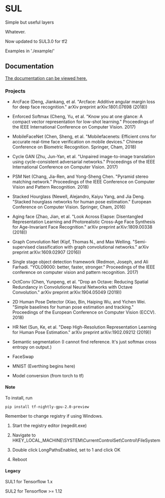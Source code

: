 # SUL

Simple but useful layers

Whatever.

Now updated to SUL3.0 for tf2

Examples in './example/'

## Documentation

[The documentation can be viewed here.](https://sul.readthedocs.io/en/latest/)

### Projects

- ArcFace (Deng, Jiankang, et al. "Arcface: Additive angular margin loss for deep face recognition." arXiv preprint arXiv:1801.07698 (2018))

- Enforced Softmax (Cheng, Yu, et al. "Know you at one glance: A compact vector representation for low-shot learning." Proceedings of the IEEE International Conference on Computer Vision. 2017)

- MobileFaceNet (Chen, Sheng, et al. "Mobilefacenets: Efficient cnns for accurate real-time face verification on mobile devices." Chinese Conference on Biometric Recognition. Springer, Cham, 2018)

- Cycle GAN (Zhu, Jun-Yan, et al. "Unpaired image-to-image translation using cycle-consistent adversarial networks." Proceedings of the IEEE International Conference on Computer Vision. 2017)

- PSM Net (Chang, Jia-Ren, and Yong-Sheng Chen. "Pyramid stereo matching network." Proceedings of the IEEE Conference on Computer Vision and Pattern Recognition. 2018)

- Stacked Hourglass (Newell, Alejandro, Kaiyu Yang, and Jia Deng. "Stacked hourglass networks for human pose estimation." European Conference on Computer Vision. Springer, Cham, 2016)

- Aging face (Zhao, Jian, et al. "Look Across Elapse: Disentangled Representation Learning and Photorealistic Cross-Age Face Synthesis for Age-Invariant Face Recognition." arXiv preprint arXiv:1809.00338 (2018))

- Graph Convolution Net (Kipf, Thomas N., and Max Welling. "Semi-supervised classification with graph convolutional networks." arXiv preprint arXiv:1609.02907 (2016))

- Single stage object detection framework (Redmon, Joseph, and Ali Farhadi. "YOLO9000: better, faster, stronger." Proceedings of the IEEE conference on computer vision and pattern recognition. 2017)

- OctConv (Chen, Yunpeng, et al. "Drop an Octave: Reducing Spatial Redundancy in Convolutional Neural Networks with Octave Convolution." arXiv preprint arXiv:1904.05049 (2019))

- 2D Human Pose Detector (Xiao, Bin, Haiping Wu, and Yichen Wei. "Simple baselines for human pose estimation and tracking." Proceedings of the European Conference on Computer Vision (ECCV). 2018)

- HR Net (Sun, Ke, et al. "Deep High-Resolution Representation Learning for Human Pose Estimation." arXiv preprint arXiv:1902.09212 (2019))

- Semantic segmentation (I cannot find reference. It's just softmax cross entropy on output.)

- FaceSwap

- MNIST (Everthing begins here)

- Model conversion (from torch to tf)


#### Note

To install, run
```
pip install tf-nightly-gpu-2.0-preview
```

Remember to change registry if using Windows.

1. Start the registry editor (regedit.exe)

2. Navigate to HKEY_LOCAL_MACHINE\SYSTEM\CurrentControlSet\Control\FileSystem

3. Double click LongPathsEnabled, set to 1 and click OK

4. Reboot

#### Legacy 

SUL1 for Tensorflow 1.x

SUL2 for Tensorflow >= 1.12
